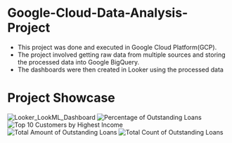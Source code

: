 # Google-Cloud-Data-Analysis-Project
  - This project was done and executed in Google Cloud Platform(GCP). 
  - The project involved getting raw data from multiple sources and storing the processed data into Google BigQuery.
  - The dashboards were then created in Looker using the processed data

# Project Showcase
![Looker_LookML_Dashboard](https://github.com/user-attachments/assets/9a7685e6-49a3-46a9-9aa4-a87e844007de)
![Percentage of Outstanding Loans](https://github.com/user-attachments/assets/1e1c0f85-a5d8-45e5-a2c9-0fefeac2bd60)
![Top 10 Customers by Highest Income](https://github.com/user-attachments/assets/ff0038b0-47b8-4c7f-806e-12719d64e0dd)
![Total Amount of Outstanding Loans](https://github.com/user-attachments/assets/b3956cab-07b4-4cca-bfce-dc8abb0348aa)
![Total Count of Outstanding Loans](https://github.com/user-attachments/assets/e24e1eb7-0e95-4015-8e69-34f4da6d8122)
